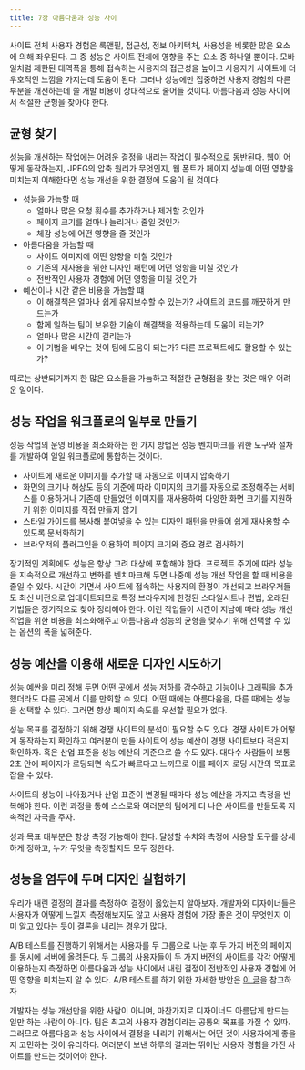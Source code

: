 ```yaml
---
title: 7장 아름다움과 성능 사이
---
```


사이트 전체 사용자 경험은 룩앤필, 접근성, 정보 아키택처, 사용성을 비롯한 많은 요소에 의해 좌우된다. 그 중 성능은 사이트 전체에 영향을 주는 요소 중 하나일 뿐이다. 모바일처럼 제한된 대역폭을 통해 접속하는 사용자의 접근성을 높이고 사용자가 사이트에 더 우호적인 느낌을 가지는데 도움이 된다. 그러나 성능에만 집중하면 사용자 경험의 다른 부분을 개선하는데 쓸 개발 비용이 상대적으로 줄어들 것이다. 아름다음과 성능 사이에서 적절한 균형을 찾아야 한다.

## 균형 찾기

성능을 개선하는 작업에는 어려운 결정을 내리는 작업이 필수적으로 동반된다. 웹이 어떻게 동작하는지, JPEG의 압축 원리가 무엇인지, 웹 폰트가 페이지 성능에 어떤 영향을 미치는지 이해한다면 성능 개선을 위한 결정에 도움이 될 것이다.

- 성능을 가늠할 때
  - 얼마나 많은 요청 횟수를 추가하거나 제거할 것인가
  - 페이지 크기를 얼마나 늘리거나 줄일 것인가
  - 체감 성능에 어떤 영향을 줄 것인가
- 아름다움을 가늠할 때
  - 사이트 이미지에 어떤 양향을 미칠 것인가
  - 기존의 재사용을 위한 디자인 패턴에 어떤 영향을 미칠 것인가
  - 전반적인 사용자 경험에 어떤 영향을 미칠 것인가
- 예산이나 시간 같은 비용을 가늠할 떄
  - 이 해결책은 얼마나 쉽게 유지보수할 수 있는가? 사이트의 코드를 깨끗하게 만드는가
  - 함께 일하는 팀이 보유한 기술이 해결책을 적용하는데 도움이 되는가?
  - 얼마나 많은 시간이 걸리는가
  - 이 기법을 배우는 것이 팀에 도움이 되는가? 다른 프로젝트에도 활용할 수 있는가?

때로는 상반되기까지 한 많은 요소들을 가늠하고 적절한 균형점을 찾는 것은 매우 어려운 일이다. 

## 성능 작업을 워크플로의 일부로 만들기

성능 작업의 운영 비용을 최소화하는 한 가지 방법은 성능 벤치마크를 위한 도구와 절차를 개발하여 일일 워크플로에 통합하는 것이다.

- 사이트에 새로운 이미지를 추가할 때 자동으로 이미지 압축하기
- 화면의 크기나 해상도 등의 기준에 따라 이미지의 크기를 자동으로 조정해주는 서비스를 이용하거나 기존에 만들었던 이미지를 재사용하여 다양한 화면 크기를 지원하기 위한 이미지를 직접 만들지 않기
- 스타일 가이드를 복사해 붙여넣을 수 있는 디자인 패턴을 만들어 쉽게 재사용할 수 있도록 문서화하기
- 브라우저의 플러그인을 이용하여 페이지 크기와 중요 경로 검사하기

장기적인 계획에도 성능은 항상 고려 대상에 포함해야 한다. 프로젝트 주기에 따라 성능을 지속적으로 개선하고 변화를 벤치마크해 두면 나중에 성능 개선 작업을 할 때 비용을 줄일 수 있다. 시간이 가면서 사이트에 접속하는 사용자의 환경이 개선되고 브라우저들도 최신 버전으로 업데이트되므로 특정 브라우저에 한정된 스타일시트나 편법, 오래된 기법들은 정기적으로 찾아 정리해야 한다. 이런 작업들이 시간이 지남에 따라 성능 개선 작업을 위한 비용을 최소화해주고 아름다움과 성능의 균형을 맞추기 위해 선택할 수 있는 옵션의 폭을 넓혀준다.

## 성능 예산을 이용해 새로운 디자인 시도하기

성능 예싼을 미리 정해 두면 어떤 곳에서 성능 저하를 감수하고 기능이나 그래픽을 추가했더라도 다른 곳에서 이를 만회할 수 있다. 어떤 때에는 아름다움을, 다른 때에는 성능을 선택할 수 있다. 그러면 항상 페이지 속도를 우선할 필요가 없다.

성능 목표를 결정하기 위해 경쟁 사이트의 분석이 필요할 수도 있다. 경쟁 사이트가 어떻게 동작하는지 확인하고 여러분이 만들 사이트의 성능 예산이 경쟁 사이트보다 적은지 확인하자. 혹은 산업 표준을 성능 예산의 기준으로 쓸 수도 있다. 대다수 사람들이 보통 2초 안에 페이지가 로딩되면 속도가 빠르다고 느끼므로 이를 페이지 로딩 시간의 목표로 잡을 수 있다.

사이트의 성능이 나아졌거나 산업 표준이 변경될 때마다 성능 예산을 가지고 측정을 반복해야 한다. 이런 과정을 통해 스스로와 여러분의 팀에게 더 나은 사이트를 만들도록 지속적인 자극을 주자.

성과 목표 대부분은 항상 측정 가능해야 한다. 달성할 수치와 측정에 사용할 도구를 상세하게 정하고, 누가 무엇을 측정할지도 모두 정한다.

## 성능을 염두에 두며 디자인 실험하기

우리가 내린 결정의 결과를 측정하여 결정이 옳았는지 알아보자. 개발자와 디자이너들은 사용자가 어떻게 느낄지 측정해보지도 않고 사용자 경험에 가장 좋은 것이 무엇인지 이미 알고 있다는 듯이 결론을 내리는 경우가 많다.

A/B 테스트를 진행하기 위해서는 사용자를 두 그룹으로 나눈 후 두 가지 버전의 페이지를 동시에 서버에 올려둔다. 두 그룹의 사용자들이 두 가지 버전의 사이트를 각각 어떻게 이용하는지 측정하면 아름다움과 성능 사이에서 내린 결정이 전반적인 사용자 경험에 어떤 영향을 미치는지 알 수 있다. A/B 테스트를 하기 위한 자세한 방안은 [이 글](https://alistapart.com/article/a-primer-on-a-b-testing/)을 참고하자

개발자는 성능 개선만을 위한 사람이 아니며, 마찬가지로 디자이너도 아름답게 만드는 일만 하는 사람이 아니다. 팀은 최고의 사용자 경험이라는 공통의 목표를 가질 수 있따. 그러므로 아름다움과 성능 사이에서 결정을 내리기 위해서는 어떤 것이 사용자에게 좋을지 고민하는 것이 유리하다. 여러분이 보낸 하루의 결과는 뛰어난 사용자 경험을 가진 사이트를 만드는 것이어야 한다.

